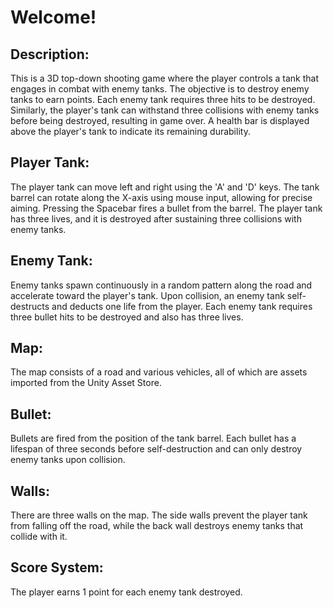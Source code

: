 # Welcome!

## Description:
This is a 3D top-down shooting game where the player controls a tank that engages in combat with enemy tanks.
The objective is to destroy enemy tanks to earn points. Each enemy tank requires three hits to be destroyed. 
Similarly, the player's tank can withstand three collisions with enemy tanks before being destroyed, resulting in game over. 
A health bar is displayed above the player's tank to indicate its remaining durability.

## Player Tank:
The player tank can move left and right using the 'A' and 'D' keys. 
The tank barrel can rotate along the X-axis using mouse input, allowing for precise aiming. 
Pressing the Spacebar fires a bullet from the barrel. 
The player tank has three lives, and it is destroyed after sustaining three collisions with enemy tanks.

## Enemy Tank:
Enemy tanks spawn continuously in a random pattern along the road and accelerate toward the player's tank. 
Upon collision, an enemy tank self-destructs and deducts one life from the player. 
Each enemy tank requires three bullet hits to be destroyed and also has three lives.

## Map:
The map consists of a road and various vehicles, all of which are assets imported from the Unity Asset Store.

## Bullet:
Bullets are fired from the position of the tank barrel. 
Each bullet has a lifespan of three seconds before self-destruction and can only destroy enemy tanks upon collision.

## Walls:
There are three walls on the map. 
The side walls prevent the player tank from falling off the road, while the back wall destroys enemy tanks that collide with it.

## Score System:
The player earns 1 point for each enemy tank destroyed.
